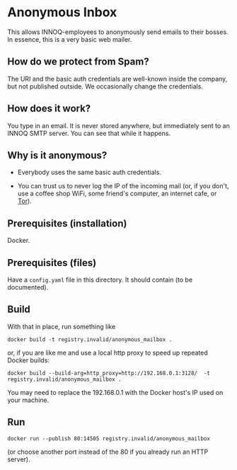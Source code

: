 # Anonymous Inbox

This allows INNOQ-employees to anonymously send emails to their
bosses.  In essence, this is a very basic web mailer.

## How do we protect from Spam?

The URI and the basic auth credentials are well-known inside the company,
but not published outside.  We occasionally change the credentials.

## How does it work?

You type in an email.  It is never stored anywhere, but immediately
sent to an INNOQ SMTP server.  You can see that while it happens.

## Why is it anonymous?

* Everybody uses the same basic auth credentials.

* You can trust us to never log the IP of the incoming mail (or, if
  you don't, use a coffee shop WiFi, some friend's computer, an
  internet cafe, or [Tor](https://www.torproject.org/)).

## Prerequisites (installation)

Docker.

## Prerequisites (files)

Have a `config.yaml` file in this directory. It should contain (to be
documented).

## Build

With that in place, run something like

    docker build -t registry.invalid/anonymous_mailbox .

or, if you are like me and use a local http proxy to speed up repeated
Docker builds:

    docker build --build-arg=http_proxy=http://192.168.0.1:3128/  -t registry.invalid/anonymous_mailbox .

You may need to replace the 192.168.0.1 with the Docker host's IP
used on your machine.

## Run

    docker run --publish 80:14505 registry.invalid/anonymous_mailbox

(or choose another port instead of the 80 if you already run an HTTP
server).
